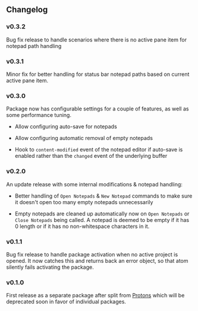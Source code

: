 ## Changelog

### v0.3.2

Bug fix release to handle scenarios where there is no active pane item for notepad path handling

### v0.3.1

Minor fix for better handling for status bar notepad paths based on current active pane item.

### v0.3.0

Package now has configurable settings for a couple of features, as well as some performance tuning.

- Allow configuring auto-save for notepads

- Allow configuring automatic removal of empty notepads

- Hook to `content-modified` event of the notepad editor if auto-save is enabled rather than the `changed` event of the underlying buffer

### v0.2.0

An update release with some internal modifications & notepad handling:

- Better handling of `Open Notepads` & `New Notepad` commands to make sure it doesn't open too many empty notepads unnecessarily

- Empty notepads are cleaned up automatically now on `Open Notepads` or `Close Notepads` being called. A notepad is deemed to be empty if it has 0 length or if it has no non-whitespace characters in it.

### v0.1.1

Bug fix release to handle package activation when no active project is opened. It now catches this and returns back an error object, so that atom silently fails activating the package.

### v0.1.0

First release as a separate package after split from [Protons](https://atom.io/packages/protons) which will be deprecated soon in favor of individual packages.